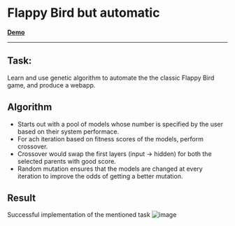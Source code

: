 # Flappy Bird but automatic

**[Demo](https://bot-7037.github.io/Flappy-aint-dumb/)**
___

## Task:
Learn and use genetic algorithm to automate the the classic Flappy Bird game, and produce a webapp.

## Algorithm

- Starts out with a pool of models whose number is specified by the user based on their system performace.
- For ach iteration based on fitness scores of the models, perform crossover.
- Crossover would swap the first layers (input -> hidden) for both the selected parents with good score.
- Random mutation ensures that the models are changed at every iteration to improve the odds of getting a better mutation.

## Result
Successful implementation of the mentioned task
![image](https://user-images.githubusercontent.com/51152254/167052926-2c6436dd-b969-4082-bf03-e75f9a0f3896.png)
